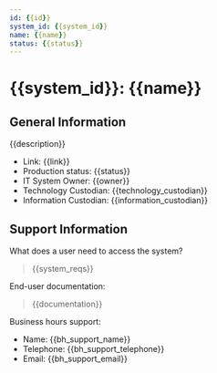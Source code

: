 ```yaml
---
id: {{id}}
system_id: {{system_id}}
name: {{name}}
status: {{status}}
---
```


# {{system_id}}: {{name}}

## General Information

{{description}}

* Link: {{link}}
* Production status: {{status}}
* IT System Owner: {{owner}}
* Technology Custodian: {{technology_custodian}}
* Information Custodian: {{information_custodian}}

## Support Information

What does a user need to access the system?

> {{system_reqs}}

End-user documentation:

> {{documentation}}

Business hours support:

* Name: {{bh_support_name}}
* Telephone: {{bh_support_telephone}}
* Email: {{bh_support_email}}
